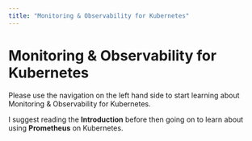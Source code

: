 ```yaml
---
title: "Monitoring & Observability for Kubernetes"
---
```


# Monitoring & Observability for Kubernetes

Please use the navigation on the left hand side to start learning about Monitoring & Observability for Kubernetes.

I suggest reading the **Introduction** before then going on to learn about using **Prometheus** on Kubernetes.